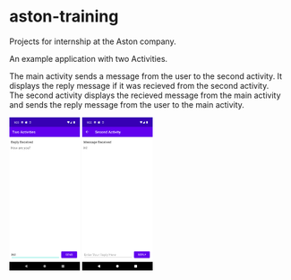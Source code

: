 # aston-training
Projects for internship at the Aston company.

An example application with two Activities.

The main activity sends a message from the user to the second activity. It displays the reply message if it was recieved from the second activity.  
The second activity displays the recieved message from the main activity and sends the reply message from the user to the main activity.

<img src="assets/Screenshot_1661506406.png" width="25%" height="25%"/>  
<img src="assets/Screenshot_1661506374.png" width="25%" height="25%"/>

